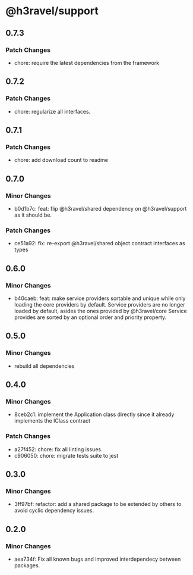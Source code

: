 # @h3ravel/support

## 0.7.3

### Patch Changes

- chore: require the latest dependencies from the framework

## 0.7.2

### Patch Changes

- chore: regularize all interfaces.

## 0.7.1

### Patch Changes

- chore: add download count to readme

## 0.7.0

### Minor Changes

- b0d1b7c: feat: flip @h3ravel/shared dependency on @h3ravel/support as it should be.

### Patch Changes

- ce51a92: fix: re-export @h3ravel/shared object contract interfaces as types

## 0.6.0

### Minor Changes

- b40caeb: feat: make service providers sortable and unique while only loading the core providers by default.
  Service providers are no longer loaded by default, asides the ones provided by @h3ravel/core
  Service provides are sorted by an optional order and priority property.

## 0.5.0

### Minor Changes

- rebuild all dependencies

## 0.4.0

### Minor Changes

- 8ceb2c1: implement the Application class directly since it already implements the IClass contract

### Patch Changes

- a27f452: chore: fix all linting issues.
- c906050: chore: migrate tests suite to jest

## 0.3.0

### Minor Changes

- 3ff97bf: refactor: add a shared package to be extended by others to avoid cyclic dependency issues.

## 0.2.0

### Minor Changes

- aea734f: Fix all known bugs and improved interdependecy between packages.
